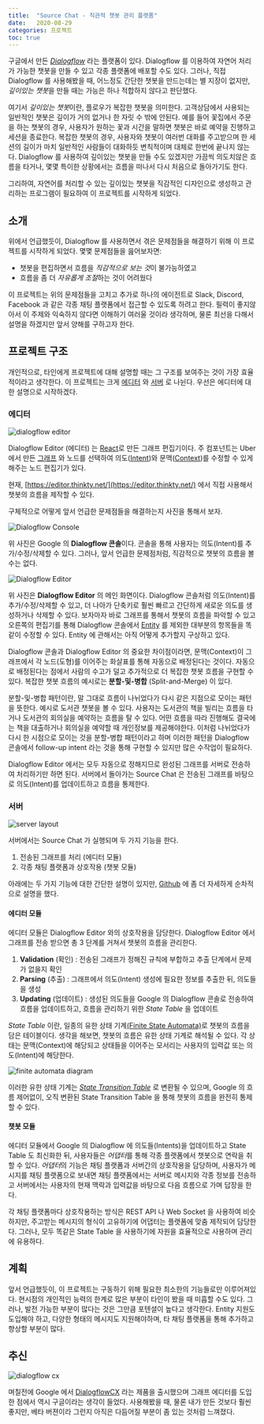 ```yaml
---
title:  "Source Chat - 직관적 챗봇 관리 플랫폼"
date:   2020-08-29
categories: 프로젝트
toc: true
---
```


구글에서 만든 [*Dialogflow*](https://cloud.google.com/dialogflow) 라는 플랫폼이 있다. Dialogflow 를 이용하여 자연어 처리가 가능한 챗봇을 만들 수 있고 각종 플랫폼에 배포할 수도 있다.
그러나, 직접 Dialogflow 를 사용해봤을 때, 어느정도 간단한 챗봇을 만드는데는 별 지장이 없지만, *깊이있는 챗봇*을 만들 때는 가능은 하나 적합하지 않다고 판단했다.

여기서 *깊이있는 챗봇*이란, 플로우가 복잡한 챗봇을 의미한다.
고객상담에서 사용되는 일반적인 챗봇은 깊이가 거의 없거나 한 자릿 수 밖에 안된다.
예를 들어 꽃집에서 주문을 하는 챗봇의 경우, 사용자가 원하는 꽃과 시간을 말하면 챗봇은 바로 예약을 진행하고 세션을 종료한다.
복잡한 챗봇의 경우, 사용자와 챗봇이 여러번 대화를 주고받으며 한 세션의 길이가 마치 일반적인 사람들이 대화하듯 변칙적이며 대체로 한번에 끝나지 않는다.
Dialogflow 를 사용하여 깊이있는 챗봇을 만들 수도 있겠지만 가끔씩 의도치않은 흐름을 타거나, 몇몇 특이한 상황에서는 흐름을 떠나서 다시 처음으로 돌아가기도 한다.

그리하여, 자연어를 처리할 수 있는 깊이있는 챗봇을 직감적인 디자인으로 생성하고 관리하는 프로그램이 필요하여 이 프로젝트를 시작하게 되었다.

## 소개

위에서 언급했듯이, Dialogflow 를 사용하면서 겪은 문제점들을 해결하기 위해 이 프로젝트를 시작하게 되었다.
몇몇 문제점들을 읊어보자면:
- 챗봇을 편집하면서 흐름을 *직감적으로 보는 것*이 불가능하였고
- 흐름을 좀 더 *자유롭게 조절*하는 것이 어려웠다

이 프로젝트는 위의 문제점들을 고치고 추가로 하나의 에이전트로 Slack, Discord, Facebook 과 같은 각종 채팅 플랫폼에서 접근할 수 있도록 하려고 한다.
필력이 좋지않아서 이 주제와 익숙하지 않다면 이해하기 여러울 것이라 생각하며, 물론 최선을 다해서 설명을 하겠지만 앞서 양해를 구하고자 한다.

## 프로젝트 구조

개인적으로, 타인에게 프로젝트에 대해 설명할 때는 그 구조를 보여주는 것이 가장 효율적이라고 생각한다.
이 프로젝트는 크게 [에디터](https://github.com/thinkty/dialogflow-editor) 와 [서버](https://github.com/thinkty/source-chat) 로 나뉜다.
우선은 에디터에 대한 설명으로 시작하겠다.

### 에디터

![dialogflow editor](https://imgur.com/OfWKkHT.png)

Dialogflow Editor (에디터) 는 [React](https://reactjs.org/)로 만든 그래프 편집기이다. 
주 컴포넌트는 Uber에서 만든 [그래프](https://github.com/uber/react-digraph) 와 노드를 선택하여 의도([Intent](https://cloud.google.com/dialogflow/es/docs/intents-overview))와 문맥([Context](https://cloud.google.com/dialogflow/es/docs/contexts-overview))를 수정할 수 있게해주는 노드 편집기가 있다.

현재, [https://editor.thinkty.net/](https://editor.thinkty.net/) 에서 직접 사용해서 챗봇의 흐름을 제작할 수 있다.

구체적으로 어떻게 앞서 언급한 문제점들을 해결하는지 사진을 통해서 보자.

![Dialogflow Console](https://imgur.com/QfYZ9iF.png)

위 사진은 Google 의 **Dialogflow 콘솔**이다.
콘솔을 통해 사용자는 의도(Intent)를 추가/수정/삭제할 수 있다.
그러나, 앞서 언급한 문제점처럼, 직감적으로 챗봇의 흐름을 볼 수는 없다.

![Dialogflow Editor](https://imgur.com/fABOX4k.png)

위 사진은 **Dialogflow Editor** 의 메인 화면이다.
Dialogflow 콘솔처럼 의도(Intent)를 추가/수정/삭제할 수 있고, 더 나아가 단축키로 훨씬 빠르고 간단하게 새로운 의도를 생성하거나 삭제할 수 있다.
보자마자 바로 그래프를 통해서 챗봇의 흐름을 파악할 수 있고 오른쪽의 편집기를 통해 Dialogflow 콘솔에서 [Entity](https://cloud.google.com/dialogflow/es/docs/entities-overview) 를 제외한 대부분의 항목들을 똑같이 수정할 수 있다.
Entity 에 관해서는 아직 어떻게 추가할지 구상하고 있다.

Dialogflow 콘솔과 Dialogflow Editor 의 중요한 차이점이라면, 문맥(Context)이 그래프에서 각 노드(도형)를 이어주는 화살표를 통해 자동으로 배정된다는 것이다.
자동으로 배정된다는 점에서 사람의 수고가 덜고 추가적으로 더 복잡한 챗봇 흐름을 구현할 수 있다.
복잡한 챗봇 흐름의 예시로는 **분할-및-병합** (Split-and-Merge) 이 있다.

분할-및-병합 패턴이란, 말 그대로 흐름이 나뉘었다가 다시 같은 지점으로 모이는 패턴을 뜻한다.
예시로 도서관 챗봇을 볼 수 있다.
사용자는 도서관의 책을 빌리는 흐름을 타거나 도서관의 회의실을 예약하는 흐름을 탈 수 있다.
어떤 흐름을 따라 진행해도 결국에는 책을 대출하거나 회의실을 예약할 때 개인정보를 제공해야한다.
이처럼 나뉘었다가 다시 한 시점으로 모이는 것을 분할-병합 패턴이라고 하며 이러한 패턴을 Dialogflow 콘솔에서 follow-up intent 라는 것을 통해 구현할 수 있지만 많은 수작업이 필요하다.

Dialogflow Editor 에서는 모두 자동으로 정해지므로 완성된 그래프를 서버로 전송하여 처리하기만 하면 된다.
서버에서 돌아가는 Source Chat 은 전송된 그래프를 바탕으로 의도(Intent)를 업데이트하고 흐름을 통제한다.

### 서버

![server layout](https://imgur.com/o0VtSQj.png)

서버에서는 Source Chat 가 실행되며 두 가지 기능을 한다.
1. 전송된 그래프를 처리 (에디터 모듈)
2. 각종 채팅 플랫폼과 상호작용 (챗봇 모듈)

아래에는 두 가지 기능에 대한 간단한 설명이 있지만, [Github](https://github.com/thinkty/source-chat) 에 좀 더 자세하게 순차적으로 설명을 했다.

#### 에디터 모듈

에디터 모듈은 Dialogflow Editor 와의 상호작용을 담당한다.
Dialogflow Editor 에서 그래프를 전송 받으면 총 3 단계를 거쳐서 챗봇의 흐름을 관리한다.

1. **Validation** (확인) : 전송된 그래프가 정해진 규칙에 부합하고 추출 단계에서 문제가 없을지 확인
2. **Parsing** (추출) : 그래프에서 의도(Intent) 생성에 필요한 정보를 추출한 뒤, 의도들을 생성
3. **Updating** (업데이트) : 생성된 의도들을 Google 의 Dialogflow 콘솔로 전송하여 흐름을 업데이트하고, 흐름을 관리하기 위한 *State Table* 을 업데이트

*State Table* 이란, 일종의 유한 상태 기계[(Finite State Automata)](https://ko.wikipedia.org/wiki/%EC%9C%A0%ED%95%9C_%EC%83%81%ED%83%9C_%EA%B8%B0%EA%B3%84)로 챗봇의 흐름을 담은 테이블이다.
생각을 해보면, 챗봇의 흐름은 유한 상태 기계로 해석될 수 있다.
각 상태는 문맥(Context)에 해당되고 상태들을 이어주는 모서리는 사용자의 입력값 또는 의도(Intent)에 해당한다.

![finite automata diagram](https://upload.wikimedia.org/wikipedia/commons/thumb/9/94/DFA_example_multiplies_of_3.svg/250px-DFA_example_multiplies_of_3.svg.png)

이러한 유한 상태 기계는 [*State Transition Table*](https://en.wikipedia.org/wiki/State_transition_table) 로 변환될 수 있으며, Google 의 흐름 제어없이, 오직 변환된 State Transition Table 을 통해 챗봇의 흐름을 완전히 통제할 수 있다.

#### 챗봇 모듈

에디터 모듈에서 Google 의 Dialogflow 에 의도들(Intents)을 업데이트하고 State Table 도 최신화한 뒤, 사용자들은 *어댑터*를 통해 각종 플랫폼에서 챗봇으로 연락을 취할 수 있다.
*어댑터*의 기능은 채팅 플랫폼과 서버간의 상호작용을 담당하며, 사용자가 메시지를 채팅 플랫폼으로 보내면 채팅 플랫폼에서는 서버로 메시지와 각종 정보를 전송하고 서버에서는 사용자의 현재 맥락과 입력값을 바탕으로 다음 흐름으로 가며 답장을 한다.

각 채팅 플랫폼마다 상호작용하는 방식은 REST API 나 Web Socket 을 사용하여 비슷하지만, 주고받는 메시지의 형식이 고유하기에 어댑터는 플랫폼에 맞춤 제작되어 담당한다.
그러나, 모두 똑같은 State Table 을 사용하기에 자원을 효율적으로 사용하며 관리에 유용하다.

## 계획

앞서 언급했듯이, 이 프로젝트는 구동하기 위해 필요한 최소한의 기능들로만 이루어져있다.
현시점의 개인적인 능력의 한계로 많은 부분이 타인이 봤을 때 미흡할 수도 있다.
그러나, 발전 가능한 부분이 많다는 것은 그만큼 포텐셜이 높다고 생각한다.
Entity 지원도 도입해야 하고, 다양한 형태의 메시지도 지원해야하며, 타 채팅 플랫폼을 통해 추가하고 향상할 부분이 많다.

## 추신

![dialogflow cx](https://imgur.com/Rw5VwCk.png)

며칠전에 Google 에서 [DialogflowCX](https://cloud.google.com/dialogflow/cx/docs) 라는 제품을 출시했으며 그래프 에디터를 도입한 점에서 역시 구글이라는 생각이 들었다.
사용해봤을 때, 물론 내가 만든 것보다 훨씬 좋지만, 베타 버젼이라 그런지 아직은 다듬어질 부분이 좀 있는 것처럼 느껴졌다.
